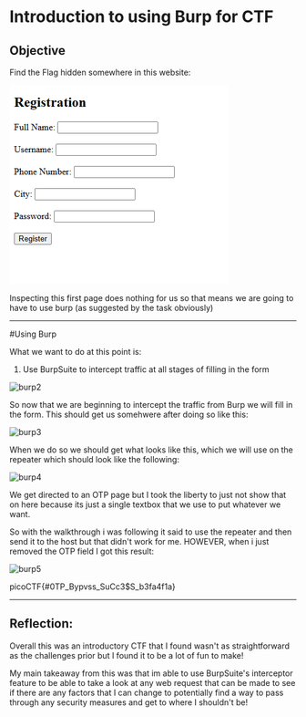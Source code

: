 # Introduction to using Burp for CTF

## Objective

Find the Flag hidden somewhere in this website:

![burp1](p_img/burp1.png)

Inspecting this first page does nothing for us so that means we are going to have to use burp (as suggested by the task obviously)

----

#Using Burp

What we want to do at this point is:

1. Use BurpSuite to intercept traffic at all stages of filling in the form

![burp2](p_img/burp2)

So now that we are beginning to intercept the traffic from Burp we will fill in the form. This should get us somehwere after doing so like this:

![burp3](p_img/burp3)


When we do so we should get what looks like this, which we will use on the repeater which should look like the following:

![burp4](p_img/burp4)

We get directed to an OTP page but I took the liberty to just not show that on here because its just a single textbox that we use to put whatever we want.

So with the walkthrough i was following it said to use the repeater and then send it to the host but that didn't work for me. HOWEVER, when i just removed the OTP field I got this result:

![burp5](p_img/burp5)

picoCTF{#0TP_Bypvss_SuCc3$S_b3fa4f1a}

----
## Reflection:

Overall this was an introductory CTF that I found wasn't as straightforward as the challenges prior but I found it to be a lot of fun to make!

My main takeaway from this was that im able to use BurpSuite's interceptor feature to be able to take a look at any web request that can be made to see if there are any factors that I can change to potentially find a way to pass through any security measures and get to where I shouldn't be!
